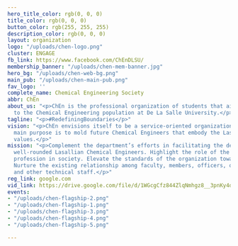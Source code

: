 ```yaml
---
hero_title_color: rgb(0, 0, 0)
title_color: rgb(0, 0, 0)
button_color: rgb(255, 255, 255)
description_color: rgb(0, 0, 0)
layout: organization
logo: "/uploads/chen-logo.png"
cluster: ENGAGE
fb_link: https://www.facebook.com/ChEnDLSU/
membership_banner: "/uploads/chen-mem-banner.jpg"
hero_bg: "/uploads/chen-web-bg.png"
main_pub: "/uploads/chen-main-pub.png"
fav_logo: ''
complete_name: Chemical Engineering Society
abbr: ChEn
about_us: "<p>ChEn is the professional organization of students that aims to cater
  to the Chemical Engineering population at De La Salle University.</p>"
tagline: "<p>#RedefiningBoundaries</p>"
vision: "<p>ChEn envisions itself to be a service-oriented organization in DLSU whose
  main purpose is to mold future Chemical Engineers that embody the Lasallian core
  values.</p>"
mission: "<p>Complement the department’s efforts in facilitating the development of
  well-rounded Lasallian Chemical Engineers. Highlight the role of the Chemical Engineering
  profession in society. Elevate the standards of the organization towards excellence.
  Nurture the existing relationship among faculty, members, officers, other organizations,
  and other technical staff.</p>"
reg_link: google.com
vid_link: https://drive.google.com/file/d/1WGcgCfz844ZlqNmhgz8__3pnKy4di2d6/preview
events:
- "/uploads/chen-flagship-2.png"
- "/uploads/chen-flagship-1.png"
- "/uploads/chen-flagship-3.png"
- "/uploads/chen-flagship-4.png"
- "/uploads/chen-flagship-5.png"

---
```

